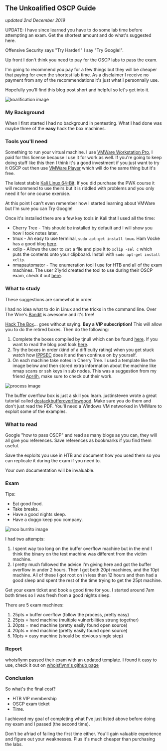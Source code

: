 ## The Unkoalified OSCP Guide 
*updated 2nd December 2019*

UPDATE: I have since learned you have to do some lab time before attempting an exam. Get the shortest amount and do what's suggested here. 

Offensive Security says "Try Harder!" I say "Try Google!". 

Up front I don't think you need to pay for the OSCP labs to pass the exam. 

I'm going to recommend you pay for a few things but they will be cheaper that paying for even the shortest lab time. As a disclaimer I receive no payment from any of the recommendations it's just what I personnally use. 

Hopefully you'll find this blog post short and helpful so let's get into it.

![koalification image](https://c-o-d-e-b-e-a-r.github.io/codebear_unkoalified_oscp_guide/images/koalifications.jpg)

### My Background

When I first started I had no background in pentesting. What I had done was maybe three of the **easy** hack the box machines. 

### Tools you'll need

Something to run your virtual machine. I use [VMWare Workstation Pro](https://www.vmware.com/au/products/workstation-pro.html), I paid for this license because I use it for work as well. If you're going to keep doing stuff like this then I think it's a good investment if you just want to try it OSCP out then use [VMWare Player](https://www.vmware.com/au/products/workstation-player/workstation-player-evaluation.html) which will do the same thing but it's free.

The latest stable [Kali Linux 64-Bit](https://www.kali.org/downloads/). If you did purchase the PWK course it will recommend to use theirs but it is riddled with problems and you only need it for one course exercise. 

At this point I can't even remember how I started learning about VMWare but I'm sure you can Try Google!

Once it's installed there are a few key tools in Kali that I used all the time:
* Cherry Tree - This should be installed by default and I will show you how I took notes later. 
* tmux - An easy to use terminal, `sudo apt-get install tmux`. Ham Vocke has a good blog [here](https://www.hamvocke.com/blog/a-quick-and-easy-guide-to-tmux/). 
* xclip - Allows the user to `cat` a file and pipe it to `xclip -sel c` which puts the contents onto your clipboard. Install with `sudo apt-get install xclip`. 
* nmapautomator - The enumeration tool I use for HTB and all of the exam machines. The user 21y4d created the tool to use during their OSCP exam, check it out [here](https://github.com/21y4d/nmapAutomator). 

### What to study

These suggestions are somewhat in order.

I had no idea what to do in Linux and the tricks in the command line. Over The Wire's [Bandit](https://overthewire.org/wargames/bandit/) is awesome and it's free!

[Hack The Box](https://www.hackthebox.eu/)... goes without saying. **Buy a VIP subscription!** This will allow you to do the retired boxes. Then do the following:
1. Complete the boxes compiled by tjnull which can be found [here](https://docs.google.com/spreadsheets/d/1dwSMIAPIam0PuRBkCiDI88pU3yzrqqHkDtBngUHNCw8/edit#gid=1839402159). If you want to read the blog post look [here](https://www.netsecfocus.com/oscp/2019/03/29/The_Journey_to_Try_Harder-_TJNulls_Preparation_Guide_for_PWK_OSCP.html#capture-the-flag-competitions-ctfscyber-competitions). 
2. Try the boxes in order (kind of a difficulty rating) when you get stuck watch how [IPPSEC](https://www.youtube.com/channel/UCa6eh7gCkpPo5XXUDfygQQA) does it and then continue on by yourself. 
3. On each machine take notes in Cherry Tree. I used a template like the image below and then stored extra information about the machine like nmap scans or ssh keys in sub nodes. This was a suggestion from my friend [Apr4h](https://github.com/Apr4h), make sure to check out their work. 

![process image](https://c-o-d-e-b-e-a-r.github.io/codebear_unkoalified_oscp_guide/images/process.png)

The buffer overflow box is just a skill you learn. justinsteven wrote a great tutorial called [dostackbufferoverflowgood](https://github.com/justinsteven/dostackbufferoverflowgood). Make sure you do them and don't just read the PDF. You'll need a Windows VM networked in VMWare to exploit some of the examples. 

### What to read

Google "how to pass OSCP" and read as many blogs as you can, they will all give you references. Save references as bookmarks if you find them useful. 

Save the exploits you use in HTB and document how you used them so you can replicate it during the exam if you need to. 

Your own documentation will be invaluable. 

### Exam

Tips:
* Eat good food.
* Take breaks.
* Have a good nights sleep.
* Have a doggo keep you company.

![moo burrito image](https://c-o-d-e-b-e-a-r.github.io/codebear_unkoalified_oscp_guide/images/moo_burrito2.png)

I had two attempts:
1. I spent way too long on the buffer overflow machine but in the end I think the binary on the test machine was different from the victim machine.
2. I pretty much followed the advice I'm giving here and got the buffer overflow in under 2 hours. Then I got both 20pt machines, and the 10pt machine. All of these I got root on in less then 12 hours and then had a good sleep and spent the rest of the time trying to get the 25pt machine.

Get your exam ticket and book a good time for you. I started around 7am both times so I was fresh from a good nights sleep. 

There are 5 exam machines:
1. 25pts = buffer overflow (follow the process, pretty easy)
2. 25pts = hard machine (multiple vulnerbilities strung together)
3. 20pts = med machine (pretty easily found open source)
4. 20pts = med machine (pretty easily found open source)
5. 10pts = easy machine (should be obvious single step)

### Report 

whoisflynn passed their exam with an updated template. I found it easy to use, check it out on [whoisflynn's github page](https://github.com/whoisflynn/OSCP-Exam-Report-Template)

### Conclusion 

So what's the final cost?
* HTB VIP membership
* OSCP exam ticket
* Time. 

I achieved my goal of completing what I've just listed above before doing my exam and I passed (the second time). 

Don't be afriad of failing the first time either. You'll gain valuable experience and figure out your weaknesses. Plus it's much cheaper than purchasing the labs. 

